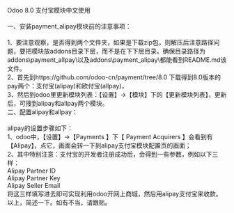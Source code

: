 Odoo 8.0 支付宝模块中文使用<br>
<br>
一、安装payment_alipay模块前的注意事项：<br>
<br>
1、要注意观察，是否得到两个文件夹，如果是下载zip包，则解压后注意路径问题，要把模块放addons目录下层，而不是在下下层目录。确保目录路径为addons\payment_allpay\以及addons\payment_alipay\都能看到README.md该文件。<br>
2、首先到https://github.com/odoo-cn/payment/tree/8.0 下载得到8.0版本的pay两个：支付宝(alipay)和欧付宝(allpay)，<br>
3、然后到odoo里更新模块列表：【设置】->【模块】下的【更新模块列表】，更新后，可搜到alipay和allpay两个模块。<br>
二、配置alipay和allpay：<br>
<br>
alipay的设置步骤如下：<br>
1、odoo中，【设置】->【Payments 】下【 Payment Acquirers 】会看到有【Alipay】，点它，画面会转一下到alipay支付宝模块配置页的画面；<br>
2、其中特别注意：支付宝的开发者注册成功后，会得到一些参数，例如以下三样：<br>
 Alipay Partner ID<br>
Alipay Partner Key<br>
Alipay Seller Email <br>
将这三样填写进去即可实现利用odoo开网上商城，然后用alipay支付宝来收款。<br>
以上，简述一下。如有不当，请跟贴。<br>
